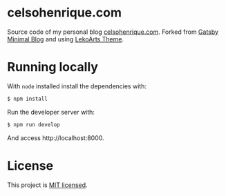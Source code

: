 celsohenrique.com
====================
Source code of my personal blog [celsohenrique.com](https://celsohenrique.com). Forked from [Gatsby Minimal Blog](https://github.com/LekoArts/gatsby-starter-minimal-blog) and using [LekoArts Theme](https://github.com/LekoArts/gatsby-themes/tree/master/themes/gatsby-theme-minimal-blog).

# Running locally
With `node` installed install the dependencies with:
```sh
$ npm install
```

Run the developer server with:
```sh
$ npm run develop
```

And access http://localhost:8000.

# License
This project is [MIT licensed](./LICENSE).
